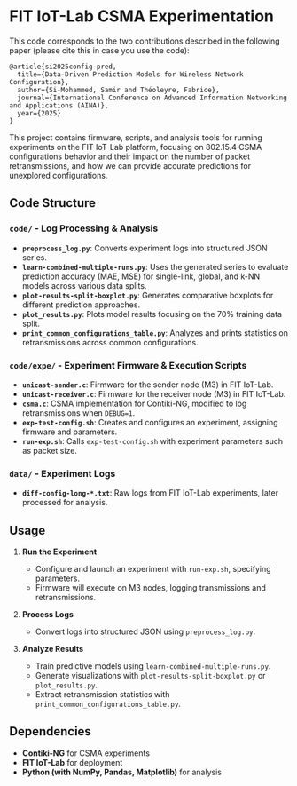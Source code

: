 # FIT IoT-Lab CSMA Experimentation

This code corresponds to the two contributions described in the following paper (please cite this in case you use the code):

```
@article{si2025config-pred,
  title={Data-Driven Prediction Models for Wireless Network Configuration},
  author={Si-Mohammed, Samir and Théoleyre, Fabrice},
  journal={International Conference on Advanced Information Networking and Applications (AINA)},
  year={2025}
}
```

This project contains firmware, scripts, and analysis tools for running experiments on the FIT IoT-Lab platform, focusing on 802.15.4 CSMA configurations behavior and their impact on the number of packet retransmissions, and how we can provide accurate predictions for unexplored configurations.

## Code Structure

### `code/` - Log Processing & Analysis

- **`preprocess_log.py`**: Converts experiment logs into structured JSON series.
- **`learn-combined-multiple-runs.py`**: Uses the generated series to evaluate prediction accuracy (MAE, MSE) for single-link, global, and k-NN models across various data splits.
- **`plot-results-split-boxplot.py`**: Generates comparative boxplots for different prediction approaches.
- **`plot_results.py`**: Plots model results focusing on the 70% training data split.
- **`print_common_configurations_table.py`**: Analyzes and prints statistics on retransmissions across common configurations.

### `code/expe/` - Experiment Firmware & Execution Scripts

- **`unicast-sender.c`**: Firmware for the sender node (M3) in FIT IoT-Lab.
- **`unicast-receiver.c`**: Firmware for the receiver node (M3) in FIT IoT-Lab.
- **`csma.c`**: CSMA implementation for Contiki-NG, modified to log retransmissions when `DEBUG=1`.
- **`exp-test-config.sh`**: Creates and configures an experiment, assigning firmware and parameters.
- **`run-exp.sh`**: Calls `exp-test-config.sh` with experiment parameters such as packet size.

### `data/` - Experiment Logs

- **`diff-config-long-*.txt`**: Raw logs from FIT IoT-Lab experiments, later processed for analysis.

## Usage

1. **Run the Experiment**  
   - Configure and launch an experiment with `run-exp.sh`, specifying parameters.
   - Firmware will execute on M3 nodes, logging transmissions and retransmissions.

2. **Process Logs**  
   - Convert logs into structured JSON using `preprocess_log.py`.

3. **Analyze Results**  
   - Train predictive models using `learn-combined-multiple-runs.py`.
   - Generate visualizations with `plot-results-split-boxplot.py` or `plot_results.py`.
   - Extract retransmission statistics with `print_common_configurations_table.py`.

## Dependencies

- **Contiki-NG** for CSMA experiments
- **FIT IoT-Lab** for deployment
- **Python (with NumPy, Pandas, Matplotlib)** for analysis